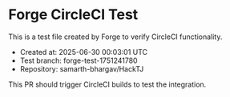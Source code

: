 # Forge CircleCI Test
                
This is a test file created by Forge to verify CircleCI functionality.

- Created at: 2025-06-30 00:03:01 UTC
- Test branch: forge-test-1751241780
- Repository: samarth-bhargav/HackTJ

This PR should trigger CircleCI builds to test the integration.
